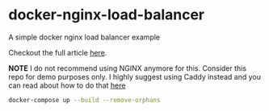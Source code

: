 # docker-nginx-load-balancer
A simple docker nginx load balancer example

Checkout the full article [here](https://www.zsiegel.com/2022/01/17/Load-balancing-in-docker-with-nginx).

**NOTE** I do not recommend using NGINX anymore for this. Consider this repo for demo purposes only. I highly suggest using Caddy instead and you can read about how to do that [here](https://www.zsiegel.com/2022/11/09/load-balancing-in-docker-with-caddy)

```sh
docker-compose up --build --remove-orphans
```
